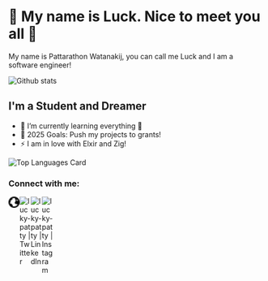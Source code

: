 # :beer:  My name is Luck. Nice to meet you all :beer:

My name is Pattarathon Watanakij, you can call me Luck and I am a software engineer!

![Github stats](https://github-readme-stats-eta-five-33.vercel.app/api?username=lucky-patty&theme=dark&show_icons=true&count_private=true)

## I'm a Student and Dreamer

- 🌱 I’m currently learning everything 🤣
- 🥅 2025 Goals: Push my projects to grants!
- ⚡ I am in love with Elxir and Zig!

![Top Languages Card](https://github-readme-stats-eta-five-33.vercel.app/api/top-langs/?username=lucky-patty&layout=compact)

### Connect with me:

[<img align="left" alt="lucky-patty" width="22px" src="https://raw.githubusercontent.com/iconic/open-iconic/master/svg/globe.svg" />][website]
[<img align="left" alt="lucky-patty | Twitter" width="22px" src="https://cdn.jsdelivr.net/npm/simple-icons@v3/icons/twitter.svg" />][twitter]
[<img align="left" alt="lucky-patty | LinkedIn" width="22px" src="https://cdn.jsdelivr.net/npm/simple-icons@v3/icons/linkedin.svg" />][linkedin]
[<img align="left" alt="lucky-patty | Instagram" width="22px" src="https://cdn.jsdelivr.net/npm/simple-icons@v3/icons/instagram.svg" />][instagram]

<br />

[website]: https://pattarathon.com
[twitter]: https://twitter.com/luck.wtj
[instagram]: https://instagram.com/luckymusician
[linkedin]: https://linkedin.com/in/pattarathon-watanakij-10856a121
[Twinmoon]: https://twinmoon.studio/
